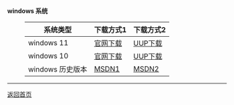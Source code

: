 <html>
<head>
<meta charset='UTF-8'><meta name='viewport' content='width=device-width initial-scale=1'>
</head>
<body><p><strong>windows 系统</strong></p>
<figure><table>
<thead>
<tr><th>系统类型</th><th>下载方式1</th><th>下载方式2</th></tr></thead>
<tbody><tr><td>windows 11</td><td><a href='https://www.microsoft.com/zh-cn/software-download/windows11'>官网下载</a></td><td><a href='https://www.uupdump.cn/'>UUP下载</a></td></tr><tr><td>windows 10</td><td><a href='https://www.microsoft.com/zh-cn/software-download/windows10'>官网下载</a></td><td><a href='https://www.uupdump.cn/'>UUP下载</a></td></tr><tr><td>windows 历史版本</td><td><a href='https://msdn.itellyou.cn/'>MSDN1</a></td><td><a href='https://hellowindows.cn/'>MSDN2</a></td></tr></tbody>
</table></figure>
<hr />
<p><a href='https://netlinkbuilder.github.io/storedownload/'><u>返回首页</u></a></p>
<p>&nbsp;</p>
</body>
</html>

